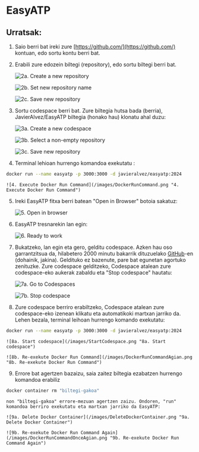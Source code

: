 # EasyATP

## Urratsak:

1. Saio berri bat ireki zure [https://github.com/](https://github.com/) kontuan, edo sortu kontu berri bat. 

2. Erabili zure edozein biltegi (repository), edo sortu biltegi berri bat.

    ![2a. Create a new repository](/images/CreateNewCodespace.png "2a. Create a new repository")
    
    ![2b. Set new repository name](/images/CreateNewRepositorySetName.png "2b. Set new repository name")
    
    ![2c. Save new repository](/images/CreateNewRepositorySaveButton.png "2c. Save new repository")

3. Sortu codespace berri bat. Zure biltegia hutsa bada (berria), JavierAlvez/EasyATP biltegia (honako hau) klonatu ahal duzu:

    ![3a. Create a new codespace](/images/CreateNewCodespace.png "3a. Create a new codespace")
    
    ![3b. Select a non-empty repository](/images/CreateNewCodespaceSelectRepository.png "3b. Select a non-empty repository")
    
    ![3c. Save new repository](/images/CreateNewCodespaceCreateButton.png "3c. Save new repository")

4. Terminal lehioan hurrengo komandoa exekutatu :
```bash
docker run --name easyatp -p 3000:3000 -d javieralvez/easyatp:2024
```

    ![4. Execute Docker Run Command](/images/DockerRunCommand.png "4. Execute Docker Run Command")

5. Ireki EasyATP fitxa berri batean "Open in Browser" botoia sakatuz:

    ![5. Open in browser](/images/DockerRunCommand.png "5. Open in browser")

6. EasyATP tresnarekin lan egin:

    ![6. Ready to work](/images/DockerRunCommand.png "6. Ready to work")

7. Bukatzeko, lan egin eta gero, gelditu codespace. Azken hau oso garrantzitsua da, hilabetero 2000 minutu bakarrik dituzuelako [GitHub](https://github.com/)-en (dohainik, jakina). Geldituko ez bazenute, pare bat egunetan agortuko zenituzke. Zure codespace gelditzeko, Codespace atalean zure codespace-eko aukerak zabaldu eta "Stop codespace" hautatu:

    ![7a. Go to Codespaces](/images/GoToCodespaces.png "7a. Go to Codespaces")
   
    ![7b. Stop codespace](/images/StopCodespace.png "7b. Stop codespace")

8. Zure codespace berriro erabiltzeko, Codespace atalean zure codespace-eko izenean klikatu eta automatikoki martxan jarriko da. Lehen bezala, terminal leihoan hurrengo komando exekutatu:
```bash
docker run --name easyatp -p 3000:3000 -d javieralvez/easyatp:2024
```

    ![8a. Start codespace](/images/StartCodespace.png "8a. Start codespace")

    ![8b. Re-exekute Docker Run Command](/images/DockerRunCommandAgian.png "8b. Re-exekute Docker Run Command")

9. Errore bat agertzen bazaizu, saia zaitez biltegia ezabatzen hurrengo komandoa erabiliz
```bash
docker container rm "biltegi-gakoa"
```

    non "biltegi-gakoa" errore-mezuan agertzen zaizu. Ondoren, "run" komandoa berriro exekutatu eta martxan jarriko da EasyATP:

    ![9a. Delete Docker Container](/images/DeleteDockerContainer.png "9a. Delete Docker Container")

    ![9b. Re-exekute Docker Run Command Again](/images/DockerRunCommandOnceAgian.png "9b. Re-exekute Docker Run Command Again")



